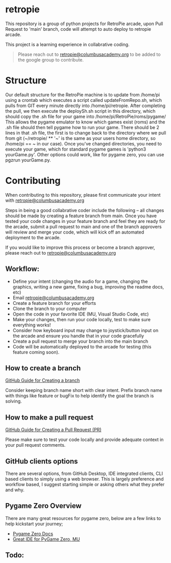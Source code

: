 # retropie
This repository is a group of python projects for RetroPie arcade, upon Pull Request to 'main' branch, code will attempt to auto deploy to retropie arcade.

This project is a learning experience in collabrative coding.

 > Please reach out to retropie@columbusacademy.org to be added to the google group to contribute.

# Structure
Our default structure for the RetroPie machine is to update from /home/pi using a crontab  which executes a script called updateFromRepo.sh, which pulls from GIT every minute directly into /home/pi/retropie.  After completing the pull, we then execute the deploySh.sh script in this directory, which should copy the .sh file for your game into /home/pi/RetroPie/roms/pygame/  This allows the pygame emulator to know which games exist (roms) and the .sh file should then tell pygame how to run your game.  There should be 2 lines in that .sh file, the first is to change back to the directory where we pull from git (~/retropie/<yourGame> ** '~' is the same as your users home directory, so /home/pi == ~ in our case).  Once you've changed directories, you need to execute your game, which for standard pygame games is 'python3 yourGame.py'.  Other options could work, like for pygame zero, you can use pgzrun yourGame.py.

# Contributing

When contributing to this repository, please first communicate your intent with retropie@columbusacademy.org

Steps in being a good collabrative coder include the following – all changes should be made by creating a feature branch from main.  Once you have tested your code changes in your feature branch and feel they are ready for the arcade, submit a pull request to main and one of the branch approvers will review and merge your code, which will kick off an automated deployment to the arcade.

If you would like to improve this process or become a branch approver, please reach out to retropie@columbusacademy.org

## Workflow:
* Define your intent (changing the audio for a game, changing the graphics, writing a new game, fixing a bug, improving the readme docs, etc)
* Email retropie@columbusacademy.org
* Create a feature branch for your efforts
* Clone the branch to your computer 
* Open the code in your favorite IDE (MU, Visual Studio Code, etc)
* Make your changes, then run your code locally, test to make sure everything works!
* Consider how keyboard input may change to joystick/button input on the arcade and ensure you handle that in your code gracefully
* Create a pull request to merge your branch into the main branch
* Code will be automatically deployed to the arcade for testing (this feature coming soon).

## How to create a branch
[GitHub Guide for Creating a branch](https://docs.github.com/en/pull-requests/collaborating-with-pull-requests/proposing-changes-to-your-work-with-pull-requests/creating-and-deleting-branches-within-your-repository)

Consider keeping branch name short with clear intent.  Prefix branch name with things like feature or bugFix to help identify the goal the branch is solving.

## How to make a pull request

[GitHub Guide for Creating a Pull Request (PR)](https://docs.github.com/en/pull-requests/collaborating-with-pull-requests/proposing-changes-to-your-work-with-pull-requests/creating-a-pull-request)

Please make sure to test your code locally and provide adequate context in your pull request comments.

## GitHub clients options

There are several options, from GitHub Desktop, IDE integrated clients, CLI based clients to simply using a web browser.  This is largely preference and workflow based, I suggest starting simple or asking others what they prefer and why.

## Pygame Zero Overview

There are many great resources for pygame zero, below are a few links to help kickstart your journey;

* [Pygame Zero Docs](https://pygame-zero.readthedocs.io/en/stable/)
* [Great IDE for PyGame Zero, MU](https://codewith.mu/en/tutorials/1.1/pgzero)

## Todo:
